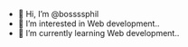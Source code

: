 - 👋 Hi, I’m @bossssphil
- 👀 I’m interested in Web development..
- 🌱 I’m currently learning Web development..

<!---
bossssphil/bossssphil is a ✨ special ✨ repository because its `README.md` (this file) appears on your GitHub profile.
You can click the Preview link to take a look at your changes.
--->
